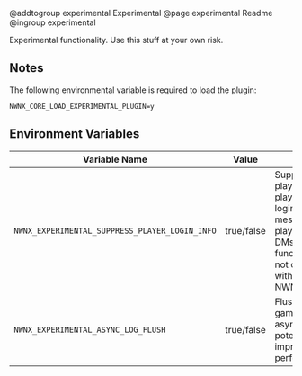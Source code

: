 @addtogroup experimental Experimental
@page experimental Readme
@ingroup experimental

Experimental functionality. Use this stuff at your own risk.

## Notes

The following environmental variable is required to load the plugin:

`NWNX_CORE_LOAD_EXPERIMENTAL_PLUGIN=y`

## Environment Variables

| Variable Name | Value | Notes |
| -------------   | :----: | ------------------------------------ |
| `NWNX_EXPERIMENTAL_SUPPRESS_PLAYER_LOGIN_INFO` | true/false | Suppresses the playerlist and player login/logout messages for all players except DMs. This functionality is not compatible with NWNX_Rename. |
| `NWNX_EXPERIMENTAL_ASYNC_LOG_FLUSH` | true/false | Flushes the game log on an async thread, potentially improving performance |
